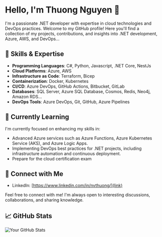# Hello, I'm Thuong Nguyen 👋

I'm a passionate .NET developer with expertise in cloud technologies and DevOps practices. Welcome to my GitHub profile! Here you'll find a collection of my projects, contributions, and insights into .NET development, Azure, AWS, and DevOps...

## 💼 Skills & Expertise

- **Programming Languages**: C#, Python, Javascript, .NET Core, NestJs
- **Cloud Platforms**: Azure, AWS
- **Infrastructure as Code**: Terraform, Bicep
- **Containerization**: Docker, Kubernetes
- **CI/CD**: Azure DevOps, GitHub Actions, Bitbucket, GitLab
- **Databases**: SQL Server, Azure SQL Database, Cosmos, Redis, Neo4j, Amazon RDS...
- **DevOps Tools**: Azure DevOps, Git, GitHub, Azure Pipelines


## 🌱 Currently Learning

I'm currently focused on enhancing my skills in:

- Advanced Azure services such as Azure Functions, Azure Kubernetes Service (AKS), and Azure Logic Apps.
- Implementing DevOps best practices for .NET projects, including infrastructure automation and continuous deployment.
- Prepare for the cloud certification exam

## 🔗 Connect with Me

- LinkedIn: [https://www.linkedin.com/in/nvthuong/](link)

Feel free to connect with me! I'm always open to interesting discussions, collaborations, and sharing knowledge.

## 📈 GitHub Stats

![Your GitHub Stats](https://github-readme-stats.vercel.app/api?username=thuongnguyen1508&show_icons=true&theme=dark)
